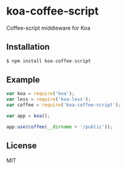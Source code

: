 # koa-coffee-script

Coffee-script middleware for Koa

## Installation

```js
$ npm install koa-coffee-script
```

## Example

```js
var koa = require('koa');
var less = require('koa-less');
var coffee = require('koa-coffee-script');

var app = koa();

app.use(coffee(__dirname + '/public'));

```

## License

MIT